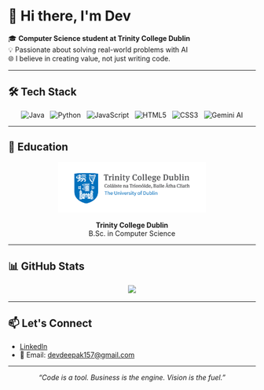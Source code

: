# 👋 Hi there, I'm Dev

🎓 **Computer Science student at Trinity College Dublin**  
💡 Passionate about solving real-world problems with AI  
🌐 I believe in creating value, not just writing code.

---

## 🛠️ Tech Stack

<p align="center">
  <img src="https://cdn.jsdelivr.net/gh/devicons/devicon/icons/java/java-original.svg" alt="Java" width="60" height="60"/>
  &nbsp;
  <img src="https://cdn.jsdelivr.net/gh/devicons/devicon/icons/python/python-original.svg" alt="Python" width="60" height="60"/>
  &nbsp;
  <img src="https://cdn.jsdelivr.net/gh/devicons/devicon/icons/javascript/javascript-original.svg" alt="JavaScript" width="60" height="60"/>
  &nbsp;
  <img src="https://cdn.jsdelivr.net/gh/devicons/devicon/icons/html5/html5-original.svg" alt="HTML5" width="60" height="60"/>
  &nbsp;
  <img src="https://cdn.jsdelivr.net/gh/devicons/devicon/icons/css3/css3-original.svg" alt="CSS3" width="60" height="60"/>
  &nbsp;
  <img src="https://upload.wikimedia.org/wikipedia/commons/thumb/9/98/Google_Gemini_logo.svg/256px-Google_Gemini_logo.svg.png" alt="Gemini AI" width="60" height="60"/>
</p>

---

## 🏫 Education

<p align="center">
  <img src="https://github.com/DevEnjoysMath/DevEnjoysMath/blob/main/tcdlogo.jpg?raw=true" alt="Trinity College Dublin" width="300"
  />
</p>

<p align="center"><strong>Trinity College Dublin</strong><br>B.Sc. in Computer Science</p>

---

## 📊 GitHub Stats

<p align="center">
  <img src="https://github-readme-stats.vercel.app/api?username=DevEnjoysMath&show_icons=true&theme=radical" />
</p>

---

## 📫 Let's Connect

- [LinkedIn](https://www.linkedin.com/in/dev-joshi-083730273)
- 📧 Email: devdeepak157@gmail.com

---

<p align="center"><em>“Code is a tool. Business is the engine. Vision is the fuel.”</em></p>
